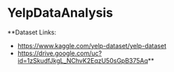 # YelpDataAnalysis
**Dataset Links: 
- https://www.kaggle.com/yelp-dataset/yelp-dataset
- https://drive.google.com/uc?id=1zSkudfJkgL_NChvK2EqzU50sGpB375Aq**

